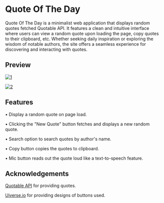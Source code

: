# Quote Of The Day

Quote Of The Day is a minimalist web application that displays random quotes fetched Quotable API. It features a clean and intuitive interface where users can view a random quote upon loading the page, copy quotes to their clipboard, etc. Whether seeking daily inspiration or exploring the wisdom of notable authors, the site offers a seamless experience for discovering and interacting with quotes.

## Preview

[![1](https://github.com/atharvthakle/Quote-Of-The-Day/assets/136578804/a9b75c19-ffc5-4ae9-bbad-6847baf41186)](https://quoteoftheday-by-at.netlify.app/)

[![2](https://github.com/atharvthakle/Quote-Of-The-Day/assets/136578804/1f99e56e-8496-48d0-97fd-9a0876413825)](https://quoteoftheday-by-at.netlify.app/)

## Features

• Display a random quote on page load.

• Clicking the "New Quote" button fetches and displays a new random quote.

• Search option to search quotes by author's name.

• Copy button copies the quotes to clipboard.

• Mic button reads out the quote loud like a text-to-speech feature.

## Acknowledgements

[Quotable API](api.quotable.io) for providing quotes.

[Uiverse.io](https://uiverse.io/) for providing designs of buttons used.
